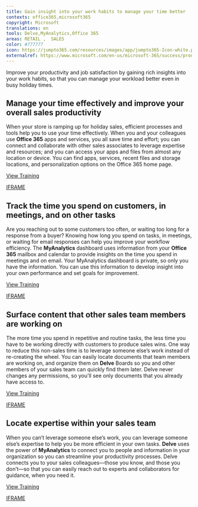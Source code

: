 ```yaml
---
title: Gain insight into your work habits to manage your time better
contexts: office365,microsoft365
copyright: Microsoft
translations: en
tools: Delve,MyAnalytics,Office 365
areas: RETAIL ,  SALES
color: #777777
icon: https://jumpto365.com/resources/images/app/jumpto365-Icon-white.png
externalref: https://www.microsoft.com/en-us/microsoft-365/success/productivitylibrary/gain-insight-into-your-work-habits-to-manage-your-time-better
---
```

Improve your productivity and job satisfaction by gaining rich insights into your work habits, so that you can manage your workload better even in busy holiday times.


## Manage your time effectively and improve your overall sales productivity

When your store is ramping up for holiday sales, efficient processes and tools help you to use your time effectively. When you and your colleagues use **Office 365** apps and services,  you all save time and effort; you can connect and collaborate with other sales associates to leverage expertise and resources; and you can access your apps and files from almost any location or device. You can find apps, services, recent files and storage locations, and personalization options on the Office 365 home page.

[View Training](https://support.office.com/article/Personalize-your-Office-365-experience-eb34a21b-52fa-4fbf-a8d5-146132242985)

[IFRAME](https://www.microsoft.com/en-us/videoplayer/embed/RE1TmuD)

## Track the time you spend on customers, in meetings, and on other tasks

Are you reaching out to some customers too often, or waiting too long for a response from a buyer? Knowing how long you spend on tasks, in meetings, or waiting for email responses can help you improve your workflow efficiency. The **MyAnalytics** dashboard uses information from your **Office 365** mailbox and calendar to provide insights on the time you spend in meetings and on email. Your MyAnalytics dashboard is private, so only you have the information. You can use this information to develop insight into your own performance and set goals for improvement.

[View Training](https://support.office.com/article/Personalize-your-Office-365-experience-eb34a21b-52fa-4fbf-a8d5-146132242985)

[IFRAME](https://www.microsoft.com/en-us/videoplayer/embed/RE1TrEN)

## Surface content that other sales team members are working on

The more time you spend in repetitive and routine tasks, the less time you have to be working directly with customers to produce sales wins. One way to reduce this non-sales time is to leverage someone else’s work instead of re-creating the wheel. You can easily locate documents that team members are working on, and organize them on **Delve** Boards so you and other members of your sales team can quickly find them later. Delve never changes any permissions, so you'll see only documents that you already have access to.

[View Training](https://support.office.com/article/Group-and-share-documents-in-Office-Delve-da0c5804-01ef-4edd-8b87-e576b19bef3e)

[IFRAME](https://www.microsoft.com/en-us/videoplayer/embed/RE1TrEK)

## Locate expertise within your sales team

When you can’t leverage someone else’s work, you can leverage someone else’s expertise to help you be more efficient in your own tasks. **Delve** uses the power of **MyAnalytics** to connect you to people and information in your organization so you can streamline your productivity processes. Delve connects you to your sales colleagues—those you know, and those you don’t—so that you can easily reach out to experts and collaborators for guidance, when you need it.

[View Training](https://support.office.com/article/How-can-I-find-people-and-information-in-Office-Delve-5b8bffdd-a50a-430a-8570-09b39481887c)

[IFRAME](https://www.microsoft.com/en-us/videoplayer/embed/RE1TwWc)

